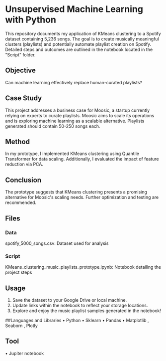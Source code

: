 # Unsupervised Machine Learning with Python

This repository documents my application of KMeans clustering to a Spotify dataset containing 5,236 songs. The goal is to create musically meaningful clusters (playlists) and potentially automate playlist creation on Spotify. Detailed steps and outcomes are outlined in the notebook located in the "Script" folder.

## Objective
Can machine learning effectively replace human-curated playlists?

## Case Study
This project addresses a business case for Moosic, a startup currently relying on experts to curate playlists. Moosic aims to scale its operations and is exploring machine learning as a scalable alternative. Playlists generated should contain 50-250 songs each.

## Method
In my prototype, I implemented KMeans clustering using Quantile Transformer for data scaling. Additionally, I evaluated the impact of feature reduction via PCA.

## Conclusion
The prototype suggests that KMeans clustering presents a promising alternative for Moosic's scaling needs. Further optimization and testing are recommended.

## Files

### Data
spotify_5000_songs.csv: Dataset used for analysis

### Script
KMeans_clustering_music_playlists_prototype.ipynb: Notebook detailing the project steps

## Usage
1.	Save the dataset to your Google Drive or local machine.
2.	Update links within the notebook to reflect your storage locations.
3.	Explore and enjoy the music playlist samples generated in the notebook!

##Languages and Libraries
•	Python
•	Sklearn 
•	Pandas 
•	Matplotlib , Seaborn , Plotly

## Tool
•	Jupiter notebook 
